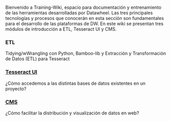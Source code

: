 Bienvenido a Training-Wiki, espacio para documentación y entrenamiento de las herramientas desarrolladas por Datawheel. Las tres principales tecnologías y procesos que conocerán en esta sección son fundamentales para el desarrollo de las plataformas de DW. En este wiki se presentan tres módulos de introducción a ETL, Tesseract UI y CMS.

### ETL
Tidying/wWrangling con Python, Bamboo-lib y Extracción y Transformación de Datos (ETL) para Tesseract 

### [Tesseract UI](https://github.com/Datawheel/training/blob/main/Maniual%20Tesseract%20UI.pdf)
¿Cómo accedemos a las distintas bases de datos existentes en un proyecto? 

### [CMS](https://github.com/Datawheel/training/blob/main/Manual%20CMS.pdf)
¿Cómo facilitar la distribución y visualización de datos en web?
